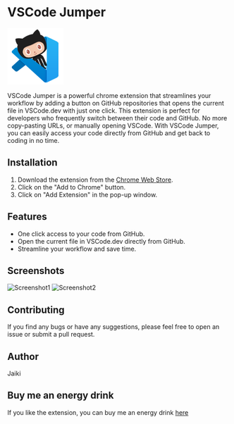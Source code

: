# VSCode Jumper

![VSCode Jumper Logo](https://raw.githubusercontent.com/xJaiki/vscode-jumper/master/icons/icon128.png)

VSCode Jumper is a powerful chrome extension that streamlines your workflow by adding a button on GitHub repositories that opens the current file in VSCode.dev with just one click. This extension is perfect for developers who frequently switch between their code and GitHub. No more copy-pasting URLs, or manually opening VSCode. With VSCode Jumper, you can easily access your code directly from GitHub and get back to coding in no time.

## Installation
1. Download the extension from the [Chrome Web Store](https://chrome.google.com/webstore/detail/vscode-jumper/example).
2. Click on the "Add to Chrome" button.
3. Click on "Add Extension" in the pop-up window.

## Features
- One click access to your code from GitHub.
- Open the current file in VSCode.dev directly from GitHub.
- Streamline your workflow and save time.

## Screenshots
![Screenshot1](https://raw.githubusercontent.com/xJaiki/vscode-jumper/master/screenshots/screenshot1.png)
![Screenshot2](https://raw.githubusercontent.com/xJaiki/vscode-jumper/master/screenshots/screenshot2.png)

## Contributing
If you find any bugs or have any suggestions, please feel free to open an issue or submit a pull request.

## Author
Jaiki

## Buy me an energy drink
If you like the extension, you can buy me an energy drink [here](https://ko-fi.com/jaiki)
